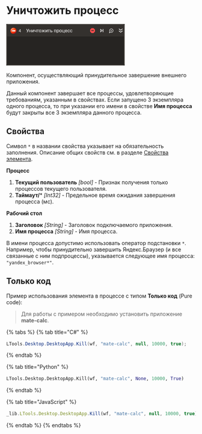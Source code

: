# Уничтожить процесс

![](../../../.gitbook/assets1/kill-process-activity.png)

Компонент, осуществляющий принудительное завершение внешнего приложения.

Данный компонент завершает все процессы, удовлетворяющие требованиям, указанным в свойствах. 
Если запущено 3 экземпляра одного процесса, то при указании его имени в свойстве **Имя процесса** будут закрыты все 3 экземпляра данного процесса.  

## Свойства
Символ `*` в названии свойства указывает на обязательность заполнения. 
Описание общих свойств см. в разделе [Свойства элемента](https://docs.primo-rpa.ru/primo-rpa/primo-studio/process/elements#svoistva-elementa).

**Процесс**
1. **Текущий пользователь** *[bool]* - Признак получения только процессов текущего пользователя.  
1. **Таймаут/*** *[Int32]* - Предельное время ожидания завершения процесса (мс).  

**Рабочий стол**
1. **Заголовок** *[String]* - Заголовок подключаемого приложения.  
1. **Имя процесса** *[String]* - Имя процесса.  

В имени процесса допустимо использовать оператор подстановки `*`. Например, чтобы принудительно завершить Яндекс.Браузер (и все связанные с ним подпроцессы), указывается следующее имя процесса: `"yandex_browser*"`.

## Только код  
Пример использования элемента в процессе с типом **Только код** (Pure code):
> Для работы с примером необходимо установить приложение **mate-calc**.

{% tabs %}
{% tab title="C#" %}
```csharp
LTools.Desktop.DesktopApp.Kill(wf, "mate-calc", null, 10000, true);
```
{% endtab %}

{% tab title="Python" %}
```python
LTools.Desktop.DesktopApp.Kill(wf, "mate-calc", None, 10000, True)
```
{% endtab %}

{% tab title="JavaScript" %}
```javascript
_lib.LTools.Desktop.DesktopApp.Kill(wf, "mate-calc", null, 10000, true);
```
{% endtab %}
{% endtabs %}
